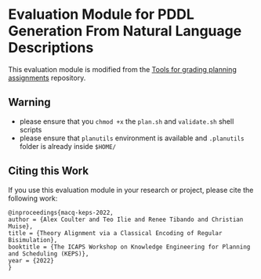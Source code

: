 # Evaluation Module for PDDL Generation From Natural Language Descriptions

This evaluation module is modified from the [Tools for grading planning assignments](https://github.com/nirlipo/PDDLmodeling/tree/main/RPG-game) repository.

## Warning
- please ensure that you `chmod +x` the `plan.sh` and `validate.sh` shell scripts
- please ensure that `planutils` environment is available and `.planutils` folder is already inside `$HOME/`

## Citing this Work

If you use this evaluation module in your research or project, please cite the following work:

```
@inproceedings{macq-keps-2022,
author = {Alex Coulter and Teo Ilie and Renee Tibando and Christian Muise},
title = {Theory Alignment via a Classical Encoding of Regular Bisimulation},
booktitle = {The ICAPS Workshop on Knowledge Engineering for Planning and Scheduling (KEPS)},
year = {2022}
}
```